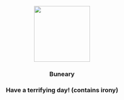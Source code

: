 <p align="center">
    <img src="https://raw.githubusercontent.com/PokeAPI/sprites/master/sprites/pokemon/427.png" width="150" height="150">
</p>
<h3 align="center"> <b>Buneary</b></h3>
<h3 align="center">Have a terrifying day! (contains irony)</h3>
